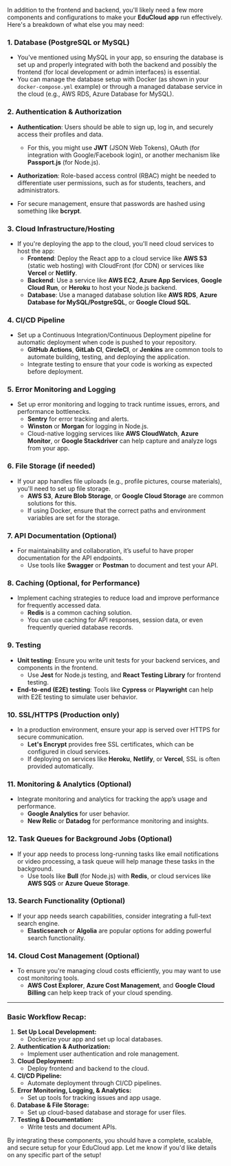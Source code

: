 In addition to the frontend and backend, you'll likely need a few more components and configurations to make your **EduCloud app** run effectively. Here's a breakdown of what else you may need:

### 1. **Database (PostgreSQL or MySQL)**
   - You've mentioned using MySQL in your app, so ensuring the database is set up and properly integrated with both the backend and possibly the frontend (for local development or admin interfaces) is essential.
   - You can manage the database setup with Docker (as shown in your `docker-compose.yml` example) or through a managed database service in the cloud (e.g., AWS RDS, Azure Database for MySQL).

### 2. **Authentication & Authorization**
   - **Authentication**: Users should be able to sign up, log in, and securely access their profiles and data.
     - For this, you might use **JWT** (JSON Web Tokens), OAuth (for integration with Google/Facebook login), or another mechanism like **Passport.js** (for Node.js).
   - **Authorization**: Role-based access control (RBAC) might be needed to differentiate user permissions, such as for students, teachers, and administrators.

   - For secure management, ensure that passwords are hashed using something like **bcrypt**.

### 3. **Cloud Infrastructure/Hosting**
   - If you're deploying the app to the cloud, you'll need cloud services to host the app:
     - **Frontend**: Deploy the React app to a cloud service like **AWS S3** (static web hosting) with CloudFront (for CDN) or services like **Vercel** or **Netlify**.
     - **Backend**: Use a service like **AWS EC2**, **Azure App Services**, **Google Cloud Run**, or **Heroku** to host your Node.js backend.
     - **Database**: Use a managed database solution like **AWS RDS**, **Azure Database for MySQL/PostgreSQL**, or **Google Cloud SQL**.
  
### 4. **CI/CD Pipeline**
   - Set up a Continuous Integration/Continuous Deployment pipeline for automatic deployment when code is pushed to your repository.
     - **GitHub Actions**, **GitLab CI**, **CircleCI**, or **Jenkins** are common tools to automate building, testing, and deploying the application.
     - Integrate testing to ensure that your code is working as expected before deployment.

### 5. **Error Monitoring and Logging**
   - Set up error monitoring and logging to track runtime issues, errors, and performance bottlenecks.
     - **Sentry** for error tracking and alerts.
     - **Winston** or **Morgan** for logging in Node.js.
     - Cloud-native logging services like **AWS CloudWatch**, **Azure Monitor**, or **Google Stackdriver** can help capture and analyze logs from your app.

### 6. **File Storage (if needed)**
   - If your app handles file uploads (e.g., profile pictures, course materials), you'll need to set up file storage.
     - **AWS S3**, **Azure Blob Storage**, or **Google Cloud Storage** are common solutions for this.
     - If using Docker, ensure that the correct paths and environment variables are set for the storage.

### 7. **API Documentation (Optional)**
   - For maintainability and collaboration, it’s useful to have proper documentation for the API endpoints.
     - Use tools like **Swagger** or **Postman** to document and test your API.

### 8. **Caching (Optional, for Performance)**
   - Implement caching strategies to reduce load and improve performance for frequently accessed data.
     - **Redis** is a common caching solution.
     - You can use caching for API responses, session data, or even frequently queried database records.

### 9. **Testing**
   - **Unit testing**: Ensure you write unit tests for your backend services, and components in the frontend.
     - Use **Jest** for Node.js testing, and **React Testing Library** for frontend testing.
   - **End-to-end (E2E) testing**: Tools like **Cypress** or **Playwright** can help with E2E testing to simulate user behavior.
   
### 10. **SSL/HTTPS (Production only)**
   - In a production environment, ensure your app is served over HTTPS for secure communication.
     - **Let's Encrypt** provides free SSL certificates, which can be configured in cloud services.
     - If deploying on services like **Heroku**, **Netlify**, or **Vercel**, SSL is often provided automatically.

### 11. **Monitoring & Analytics (Optional)**
   - Integrate monitoring and analytics for tracking the app’s usage and performance.
     - **Google Analytics** for user behavior.
     - **New Relic** or **Datadog** for performance monitoring and insights.
  
### 12. **Task Queues for Background Jobs (Optional)**
   - If your app needs to process long-running tasks like email notifications or video processing, a task queue will help manage these tasks in the background.
     - Use tools like **Bull** (for Node.js) with **Redis**, or cloud services like **AWS SQS** or **Azure Queue Storage**.

### 13. **Search Functionality (Optional)**
   - If your app needs search capabilities, consider integrating a full-text search engine.
     - **Elasticsearch** or **Algolia** are popular options for adding powerful search functionality.

### 14. **Cloud Cost Management (Optional)**
   - To ensure you're managing cloud costs efficiently, you may want to use cost monitoring tools.
     - **AWS Cost Explorer**, **Azure Cost Management**, and **Google Cloud Billing** can help keep track of your cloud spending.

---

### Basic Workflow Recap:
1. **Set Up Local Development:**
   - Dockerize your app and set up local databases.
2. **Authentication & Authorization:** 
   - Implement user authentication and role management.
3. **Cloud Deployment:**
   - Deploy frontend and backend to the cloud.
4. **CI/CD Pipeline:**
   - Automate deployment through CI/CD pipelines.
5. **Error Monitoring, Logging, & Analytics:** 
   - Set up tools for tracking issues and app usage.
6. **Database & File Storage:** 
   - Set up cloud-based database and storage for user files.
7. **Testing & Documentation:** 
   - Write tests and document APIs.

By integrating these components, you should have a complete, scalable, and secure setup for your EduCloud app. Let me know if you'd like details on any specific part of the setup!